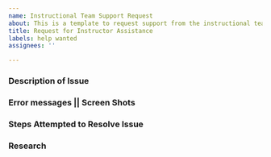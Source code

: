 ```yaml
---
name: Instructional Team Support Request
about: This is a template to request support from the instructional team.
title: Request for Instructor Assistance
labels: help wanted
assignees: ''

---
```


### Description of Issue

### Error messages || Screen Shots

### Steps Attempted to Resolve Issue

### Research

